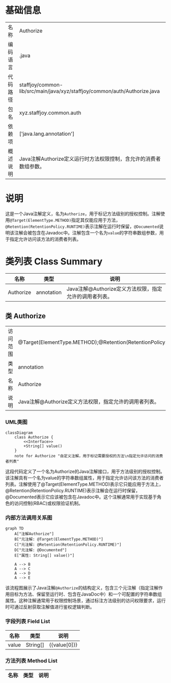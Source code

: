 # 基础信息

|      |      |
|------|------|
| 名称 | Authorize |
| 编码语言 | .java |
| 代码路径 | staffjoy/common-lib/src/main/java/xyz/staffjoy/common/auth/Authorize.java |
| 包名 | xyz.staffjoy.common.auth |
| 依赖项 | ['java.lang.annotation'] |
| 概述说明 | Java注解Authorize定义运行时方法权限控制，含允许的消费者数组参数。 |

# 说明

这是一个Java注解定义，名为`Authorize`，用于标记方法级别的授权控制。注解使用`@Target(ElementType.METHOD)`指定其仅能应用于方法，`@Retention(RetentionPolicy.RUNTIME)`表示注解在运行时保留，`@Documented`说明该注解会被包含在Javadoc中。注解包含一个名为`value`的字符串数组参数，用于指定允许访问该方法的消费者列表。

# 类列表 Class Summary

| 名称   | 类型  | 说明 |
|-------|------|-------------|
| Authorize | annotation | Java注解@Authorize定义方法权限，指定允许的调用者列表。 |



## 类 Authorize

|      |      |
|------|------|
| 访问范围 | @Target(ElementType.METHOD);@Retention(RetentionPolicy.RUNTIME);@Documented;public |
| 类型 | annotation |
| 名称 | Authorize |
| 说明 | Java注解@Authorize定义方法权限，指定允许的调用者列表。 |


### UML类图

```mermaid
classDiagram
    class Authorize {
        <<Interface>>
        +String[] value()
    }
    note for Authorize "自定义注解，用于标记需要授权的方法\n指定允许访问的消费者列表"
```

这段代码定义了一个名为Authorize的Java注解接口，用于方法级别的授权控制。该注解具有一个名为value的字符串数组属性，用于指定允许访问该方法的消费者列表。注解使用了@Target(ElementType.METHOD)表示它只能应用于方法上，@Retention(RetentionPolicy.RUNTIME)表示注解会在运行时保留，@Documented表示它应该被包含在Javadoc中。这个注解通常用于实现基于角色的访问控制(RBAC)或权限验证机制。


### 内部方法调用关系图

```mermaid
graph TD
    A["注解Authorize"]
    B["元注解: @Target(ElementType.METHOD)"]
    C["元注解: @Retention(RetentionPolicy.RUNTIME)"]
    D["元注解: @Documented"]
    E["属性: String[] value()"]

    A --> B
    A --> C
    A --> D
    A --> E
```

该流程图展示了Java注解`@Authorize`的结构定义，包含三个元注解（指定注解作用目标为方法、保留至运行时、包含在JavaDoc中）和一个可配置的字符串数组属性。这种注解通常用于权限控制场景，通过标注方法级别的访问权限要求，运行时可通过反射获取注解值进行鉴权逻辑判断。

### 字段列表 Field List

| 名称  | 类型  | 说明 |
|-------|-------|------|
| value | String[] | {{value[0]}} |

### 方法列表 Method List

| 名称  | 类型  | 说明 |
|-------|-------|------|




